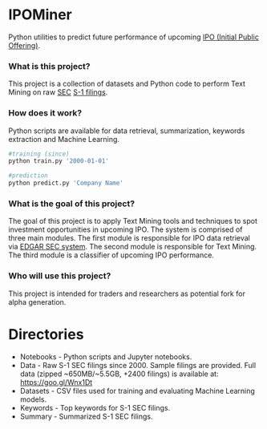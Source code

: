 # IPOMiner
Python utilities to predict future performance of upcoming [IPO (Initial Public Offering)](https://www.google.com).

### What is this project?
This project is a collection of datasets and Python code to perform Text Mining on raw [SEC](https://www.sec.gov/ "Securities and Exchange Commission") [S-1 filings](https://www.investopedia.com/terms/s/sec-form-s-1.asp).

### How does it work?
Python scripts are available for data retrieval, summarization, keywords extraction and Machine Learning.
```python
#training (since)
python train.py '2000-01-01'

#prediction
python predict.py 'Company Name'
```

### What is the goal of this project?
The goal of this project is to apply Text Mining tools and techniques to spot investment opportunities in upcoming IPO. The system is comprised of three main modules. The first module is responsible for IPO data retrieval via [EDGAR SEC system](https://www.sec.gov/edgar/searchedgar/companysearch.html?). The second module is responsible for Text Mining. The third module is a classifier of upcoming IPO performance.

### Who will use this project?
This project is intended for traders and researchers as potential fork for alpha generation.

# Directories
- Notebooks - Python scripts and Jupyter notebooks.
- Data - Raw S-1 SEC filings since 2000. Sample filings are provided. Full data (zipped ~650MB/~5.5GB, +2400 filings) is available at: https://goo.gl/Wnx1Dt
- Datasets - CSV files used for training and evaluating Machine Learning models.
- Keywords - Top keywords for S-1 SEC filings.
- Summary - Summarized S-1 SEC filings.
